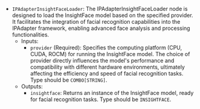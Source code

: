 - `IPAdapterInsightFaceLoader`: The IPAdapterInsightFaceLoader node is designed to load the InsightFace model based on the specified provider. It facilitates the integration of facial recognition capabilities into the IPAdapter framework, enabling advanced face analysis and processing functionalities.
    - Inputs:
        - `provider` (Required): Specifies the computing platform (CPU, CUDA, ROCM) for running the InsightFace model. The choice of provider directly influences the model's performance and compatibility with different hardware environments, ultimately affecting the efficiency and speed of facial recognition tasks. Type should be `COMBO[STRING]`.
    - Outputs:
        - `insightface`: Returns an instance of the InsightFace model, ready for facial recognition tasks. Type should be `INSIGHTFACE`.
